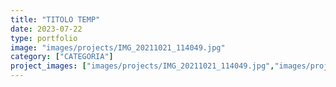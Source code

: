 ```yaml
---
title: "TITOLO TEMP"
date: 2023-07-22
type: portfolio
image: "images/projects/IMG_20211021_114049.jpg"
category: ["CATEGORIA"]
project_images: ["images/projects/IMG_20211021_114049.jpg","images/projects/IMG_20211021_114028.jpg","images/projects/IMG_20211021_114040.jpg"]
---
```

